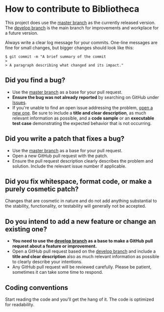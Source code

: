 # How to contribute to Bibliotheca

This project does use the [master branch][masterbranch] as the currently released version.
The [develop branch][developbranch] is the main branch for improvements and workplace for a future version.

Always write a clear log message for your commits. One-line messages are fine for small changes, but bigger changes should look like this:

    $ git commit -m "A brief summary of the commit
    >
    > A paragraph describing what changed and its impact."

## Did you find a bug?

* Use the [master branch][masterbranch] as a base for your pull request.
* **Ensure the bug was not already reported** by searching on GitHub under [Issues](https://github.com/bananas-repos/bibliotheca-php/issues).
* If you're unable to find an open issue addressing the problem, [open a new one](https://github.com/bananas-repos/bibliotheca-php/issues/new). Be sure to include a **title and clear description**, as much relevant information as possible, and a **code sample** or an **executable test case** demonstrating the expected behavior that is not occurring.

## Did you write a patch that fixes a bug?

* Use the [master branch][masterbranch] as a base for your pull request.
* Open a new GitHub pull request with the patch.
* Ensure the pull request description clearly describes the problem and solution. Include the relevant issue number if applicable.

## Did you fix whitespace, format code, or make a purely cosmetic patch?

Changes that are cosmetic in nature and do not add anything substantial to the stability, functionality, or testability
will generally not be accepted.

## Do you intend to add a new feature or change an existing one?

* **You need to use the [develop branch][developbranch] as a base to make a GitHub pull request about a feature or improvement.**
* Open a GitHub pull request based on the [develop branch][developbranch] and include a **title and clear description** also as much relevant information as possible to clearly describe your intentions.
* Any GitHub pull request will be reviewed carefully. Please be patient, sometimes it can take some time to respond.

## Coding conventions

Start reading the code and you'll get the hang of it. The code is optimized for readability.

[masterbranch]: https://github.com/bananas-repos/bibliotheca-php/tree/master
[developbranch]: https://github.com/bananas-repos/bibliotheca-php/tree/develop
